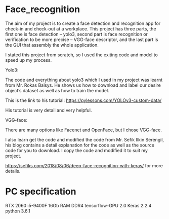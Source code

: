 # Face_recognition

The aim of my project is to create a face detection and recognition app for check-in and check-out at a workplace. This project has three parts, the first one is face detection – yolo3, second part is face recognition or verification to be more precise – VGG-face descriptor, and the last part is the GUI that assembly the whole application.

I stated this project from scratch, so I used the exiting code and model to speed up my process. 

Yolo3:

The code and everything about yolo3 which I used in my project was learnt from Mr. Rokas Balsys. He shows us how to download and label our desire object’s dataset as well as how to train the model.

This is the link to his tutorial: https://pylessons.com/YOLOv3-custom-data/

His tutorial is very detail and very helpful.

VGG-face:

There are many options like Facenet and OpenFace, but I chose VGG-face.

I also learn get the code and modified the code from Mr. Sefik Ilkin Serengil, his blog contains a detail explanation for the code as well as the source code for you to download. I copy the code and modified it to suit my project.

https://sefiks.com/2018/08/06/deep-face-recognition-with-keras/ for more details.

# PC specification
RTX 2060
i5-9400F
16Gb RAM DDR4
tensorflow-GPU 2.0
Keras 2.2.4
python 3.6.1



